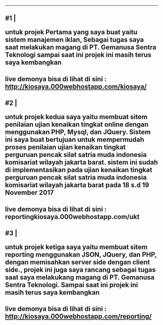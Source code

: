 -----------------------------------------------------------------
<strong> #1  |</strong> <p> untuk projek Pertama yang saya buat yaitu sistem manajemen iklan, Sebagai tugas saya saat melakukan magang di PT. Gemanusa Sentra Teknologi sampai saat ini projek ini masih terus saya kembangkan</p>
-----------------------------------------------------------------
live demonya bisa di lihat di sini :
http://kiosaya.000webhostapp.com/kiosaya/
</br>
-----------------------------------------------------------------
<strong> #2  |</strong> <p> untuk projek kedua saya yaitu membuat sitem penilaian ujian kenaikan tingkat online dengan menggunakan PHP, Mysql, dan JQuery. Sistem ini saya buat bertujuan untuk mempermudah proses penilaian ujian kenaikan tingkat perguruan pencak silat satria muda indonesia komisariat wilayah jakarta barat. sistem ini sudah di implementasikan pada ujian kenaikan tingkat perguruan pencak silat satria muda indonesia komisariat wilayah jakarta barat pada 18 s.d 19 November 2017</p>
------------------------------------------------------------------
live demonya bisa di lihat di sini :
reportingkiosaya.000webhostapp.com/ukt
</br>
-----------------------------------------------------------------
<strong> #3  |</strong> <p> untuk projek ketiga saya yaitu membuat sitem reporting menggunakan JSON, JQuery, dan PHP, dengan memisahkan server side dengan client side., projek ini juga saya rancang sebagai tugas saat saya melakukang magang di PT. Gemanusa Sentra Teknologi. Sampai saat ini projek ini masih terus saya kembangkan</p>
------------------------------------------------------------------
live demonya bisa di lihat di sini :
http://kiosaya.000webhostapp.com/reporting/
</br>
------------------------------------------------------------------
